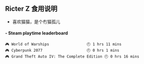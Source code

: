 ## Ricter Z 食用说明
- 喜欢猫猫，是个冇猫孤儿

<!-- steam-box start -->
#### - Steam playtime leaderboard
```text
🎮 World of Warships                 🕘 1 hrs 11 mins
🎮 Cyberpunk 2077                    🕘 0 hrs 1 mins
🎮 Grand Theft Auto IV: The Complete Edition 🕘 0 hrs 16 mins
```
<!-- Powered by https://github.com/YouEclipse/steam-box . -->
<!-- steam-box end -->
